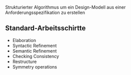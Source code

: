 Strukturierter Algorithmus um ein Design-Modell aus einer Anforderungsspezifikation zu erstellen

## Standard-Arbeitsschirtte
- Elaboration
- Syntactic Refinement
- Semantic Refinement
- Checking Consistency
- Restructure
- Symmetry operations